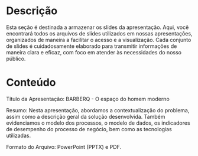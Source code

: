 # Descrição
Esta seção é destinada a armazenar os slides da apresentação. Aqui, você encontrará todos os arquivos de slides utilizados em nossas apresentações, organizados de maneira a facilitar o acesso e a visualização. Cada conjunto de slides é cuidadosamente elaborado para transmitir informações de maneira clara e eficaz, com foco em atender às necessidades do nosso público.

# Conteúdo
Título da Apresentação: BARBERQ - O espaço do homem moderno

Resumo: Nesta apresentação, abordamos a contextualização do problema, assim como a descrição geral da solução desenvolvida. Também evidenciamos o modelo dos processos, o modelo de dados, os indicadores de desempenho do processo de negócio, bem como as tecnologias utilizadas.

Formato do Arquivo: PowerPoint (PPTX) e PDF.
